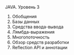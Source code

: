 JAVA. Уровень 3

1. Обобщения
2. Базы данных
3. Средства ввода-вывода
4. Лямбда-выражения
5. Многопоточность
6. Обзор средств разработки
7. Reflection API и аннотации